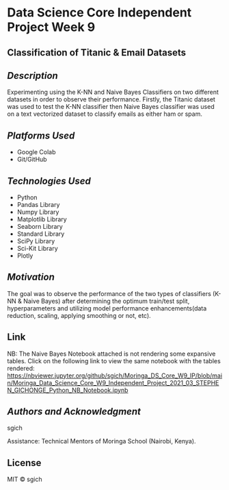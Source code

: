 # Data Science Core Independent Project Week 9

## __Classification of Titanic & Email Datasets__ ##


## _Description_ ##

Experimenting using the K-NN and Naive Bayes Classifiers on two different datasets in order to observe their performance. Firstly, the Titanic dataset was used to test the K-NN classifier then Naive Bayes classifier was used on a text vectorized dataset to classify emails as either ham or spam.


## _Platforms Used_ ##
* Google Colab
* Git/GitHub


## _Technologies Used_ ##
* Python
* Pandas Library
* Numpy Library
* Matplotlib Library
* Seaborn Library
* Standard Library
* SciPy Library
* Sci-Kit Library
* Plotly

## _Motivation_ ##
The goal was to observe the performance of the two types of classifiers (K-NN & Naive Bayes) after determining the optimum train/test split, hyperparameters and utilizing model performance enhancements(data reduction, scaling, applying smoothing or not, etc).


## Link ##
NB: The Naive Bayes Notebook attached is not rendering some expansive tables. Click on the following link to view the same notebook with the tables rendered: https://nbviewer.jupyter.org/github/sgich/Moringa_DS_Core_W9_IP/blob/main/Moringa_Data_Science_Core_W9_Independent_Project_2021_03_STEPHEN_GICHONGE_Python_NB_Notebook.ipynb


## _Authors and Acknowledgment_ ##
sgich

Assistance: Technical Mentors of Moringa School (Nairobi, Kenya).

## License
MIT © sgich
